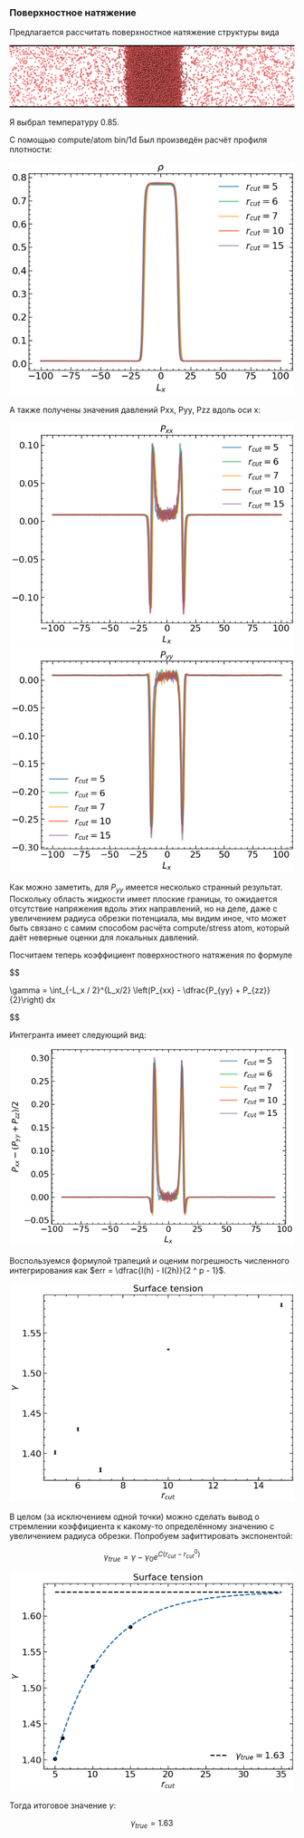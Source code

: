 ### Поверхностное натяжение

Предлагается рассчитать поверхностное натяжение структуры вида

![](./images/structure.png)

Я выбрал температуру 0.85.

С помощью compute/atom bin/1d Был произведён расчёт профиля плотности:

![](./images/density.png)

А также получены значения давлений Pxx, Pyy, Pzz вдоль оси x:

![](./images/Pxx.png)
![](./images/Pyy.png)

Как можно заметить, для $P_{yy}$ имеется несколько странный результат. Поскольку область жидкости имеет плоские границы, то ожидается отсутствие напряжения вдоль этих направлений, но на деле, даже с увеличением радиуса обрезки потенциала, мы видим иное, что может быть связано с самим способом расчёта compute/stress atom, который даёт неверные оценки для локальных давлений.

Посчитаем теперь коэффициент поверхностного натяжения по формуле 

$$

\gamma = \int_{-L_x / 2}^{L_x/2} \left(P_{xx} - \dfrac{P_{yy} + P_{zz}}{2}\right) dx

$$

Интегранта имеет следующий вид:

![](./images/integrant.png)

Воспользуемся формулой трапеций и оценим погрешность численного интегрирования как $err = \dfrac{I(h) - I(2h)}{2 ^ p - 1}$.

![](./images/gamma.png)

В целом (за исключением одной точки) можно сделать вывод о стремлении коэффициента к какому-то определённому значению с увеличением радиуса обрезки. Попробуем зафиттировать экспонентой:

$$\gamma_{true} = \gamma - \gamma_0 e ^{C (r_{cut} - r_{cut}^0)}$$

![](./images/gamma_extrap.png)

Тогда итоговое значение $\gamma$:

$$\gamma_{true} = 1.63$$